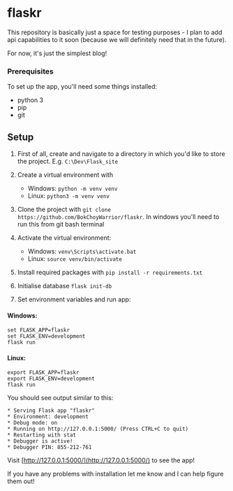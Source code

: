 # flaskr
This repository is basically just a space for testing purposes - I plan to add api capabilities to it soon (because we will definitely need that in the future).

For now, it's just the simplest blog!

### Prerequisites
To set up the app, you'll need some things installed:
- python 3
- pip
- git

## Setup
1. First of all, create and navigate to a directory in which you'd like to store the project. E.g. `C:\Dev\Flask_site`

2. Create a virtual environment with
    - Windows: `python -m venv venv`
    - Linux: `python3 -m venv venv`

3. Clone the project with `git clone https://github.com/BokChoyWarrior/flaskr`. In windows you'll need to run this from git bash terminal

4. Activate the virtual environment:
    - Windows: `venv\Scripts\activate.bat`
    - Linux: `source venv/bin/activate`

5. Install required packages with `pip install -r requirements.txt`

6. Initialise database `flask init-db`

7. Set environment variables and run app:

#### Windows: 
```
set FLASK_APP=flaskr
set FLASK_ENV=development
flask run
```

#### Linux:
```
export FLASK_APP=flaskr
export FLASK_ENV=development
flask run
```


You should see output similar to this:
```
* Serving Flask app "flaskr"
* Environment: development
* Debug mode: on
* Running on http://127.0.0.1:5000/ (Press CTRL+C to quit)
* Restarting with stat
* Debugger is active!
* Debugger PIN: 855-212-761
```

Visit [http://127.0.0.1:5000/](http://127.0.0.1:5000/) to see the app!



If you have any problems with installation let me know and I can help figure them out!